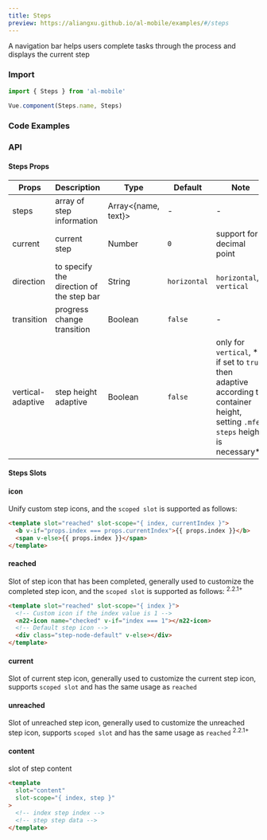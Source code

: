 ```yaml
---
title: Steps
preview: https://aliangxu.github.io/al-mobile/examples/#/steps
---
```


A navigation bar helps users complete tasks through the process and displays the current step

### Import

```javascript
import { Steps } from 'al-mobile'

Vue.component(Steps.name, Steps)
```

### Code Examples
<!-- DEMO -->

### API

#### Steps Props
|Props | Description | Type | Default | Note|
|----|-----|------|------|------|
|steps|array of step information|Array<{name, text}>|-|-|
|current|current step|Number|`0`|support for decimal point|
|direction| to specify the direction of the step bar|String|`horizontal`|`horizontal`, `vertical`|
|transition|progress change transition|Boolean|`false`|-|
|vertical-adaptive|step height adaptive|Boolean|`false`|only for `vertical`, ** if set to `true` then adaptive according to container height, setting `.mfe-steps` height is necessary**|

#### Steps Slots

#### icon

Unify custom step icons, and the `scoped slot` is supported as follows:

```html
<template slot="reached" slot-scope="{ index, currentIndex }">
  <b v-if="props.index === props.currentIndex">{{ props.index }}</b>
  <span v-else>{{ props.index }}</span>
</template>
```

#### reached

Slot of step icon that has been completed,  generally used to customize the completed step icon, and the `scoped slot` is supported as follows: <sup class="version-after">2.2.1+</sup>

```html
<template slot="reached" slot-scope="{ index }">
  <!-- Custom icon if the index value is 1 -->
  <n22-icon name="checked" v-if="index === 1"></n22-icon>
  <!-- Default step icon -->
  <div class="step-node-default" v-else></div>
</template>
```

#### current

Slot of current step icon, generally used to customize the current step icon, supports `scoped slot` and has the same usage as `reached`

#### unreached

Slot of unreached step icon, generally used to customize the unreached step icon, supports `scoped slot` and has the same usage as `reached` <sup class="version-after">2.2.1+</sup>

#### content

slot of step content

```html
<template
  slot="content"
  slot-scope="{ index, step }"
>
  <!-- index step index -->
  <!-- step step data -->
</template>
```